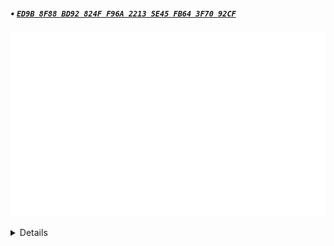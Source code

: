 <p align="left"> </p>
  <h5>• <code><a href="https://raw.githubusercontent.com/oluceps/oluceps/key/key.asc" title="PGP public key">ED9B 8F88 BD92 824F F96A 2213 5E45 FB64 3F70 92CF</a></code> </h5> 
  <p></p> 

<a href="https://github.com/oluceps/github-stats-transparent">  

![](https://raw.githubusercontent.com/oluceps/github-stats-transparent/output/generated/overview.svg)
<!-- [](https://raw.githubusercontent.com/oluceps/github-stats-transparent/output/generated/languages.svg)-->
 
 
  <details> 
   <summary><h6>Contact</h6></summary> • 
   <a href="https://t.me/Secpm_bot">Telegram</a>
   <br /> • 
   <a href="mailto:i@oluceps.uk">Email</a>
   <br /> • 
   <a href="https://matrix.to/#/@sammulat:matrix.org">Matrix</a>
   <br /> • 
   <a href="https://github.com/oluceps/oluceps/issues/new">Github</a> 
  </details> 
